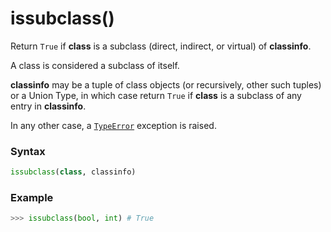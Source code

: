 # issubclass()

Return `True` if **class** is a subclass (direct, indirect, or virtual) of **classinfo**.

A class is considered a subclass of itself.

**classinfo** may be a tuple of class objects (or recursively, other such tuples) or a Union Type, in which case return `True` if **class** is a subclass of any entry in **classinfo**.

In any other case, a [`TypeError`](/exceptions/TypeError.md) exception is raised.

### Syntax

```python
issubclass(class, classinfo)
```

### Example

```python
>>> issubclass(bool, int) # True
```
